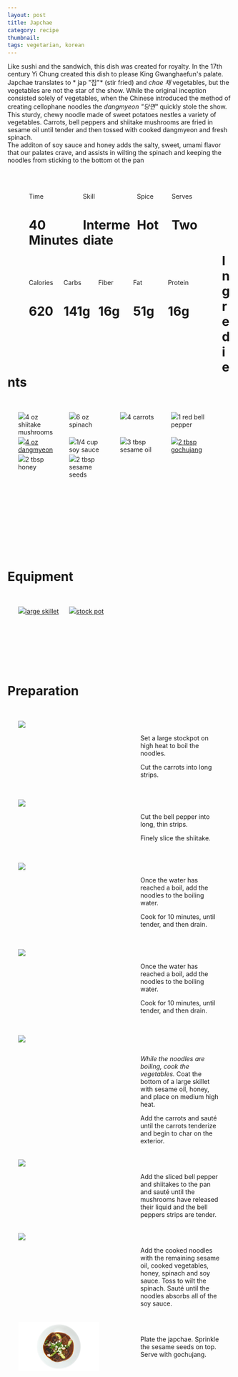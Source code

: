 ```yaml
---
layout: post
title: Japchae
category: recipe
thumbnail:  
tags: vegetarian, korean
---
```

Like sushi and the sandwich, this dish was created for royalty. In the 17th century Yi Chung created this dish to please King Gwanghaefun's palate. 
Japchae translates to * jap "잡"*  (stir fried) and *chae 채* vegetables, but the vegetables are not the star of the show.
While the original inception consisted solely of vegetables, when the Chinese introduced the method of creating cellophane noodles the *dangmyeon "당면"* quickly stole the show. 
This sturdy, chewy noodle made of sweet potatoes nestles a variety of vegetables.
Carrots, bell peppers and shiitake mushrooms are fried in sesame oil until tender and then tossed with cooked dangmyeon and fresh spinach.  
The additon of soy sauce and honey adds the salty, sweet, umami flavor that our palates crave, and assists in wilting the spinach and keeping the noodles from sticking to the bottom ot the pan

<ul>
<div id= "recipedetails">
<div id= "time"> Time </div>
<div id= "skill"> Skill </div>
<div id= "spice"> Spice </div>
<div id= "serves"> Serves </div>
</div>

<div id= "recipenumbers">
<div id= "time"><h1> 40 Minutes</h1> </div>
<div id= "skill"><h1> Intermediate</h1> </div>
<div id= "spice"><h1> Hot</h1> </div>
<div id= "serves"><h1> Two </h1> </div>
</div>

<div id= "nutritiondetails">
<div id="calories"> Calories </div>
<div id="carbs"> Carbs </div>
<div id="fiber"> Fiber </div>
<div id="fat"> Fat </div>
<div id="protein"> Protein </div>
</div>

<div id= "nutritionnumbers">
<div id="calories"><h1> 620</h1> </div>
<div id="carbs"><h1> 141g</h1> </div>
<div id="fiber"><h1> 16g</h1> </div>
<div id="fat"><h1> 51g</h1> </div>
<div id="protein"><h1> 16g</h1> </div>
</div>
</ul>

<div id= "ingredienthdr">
<h1>Ingredients</h1>
</div>


<ul>
<div id="ingredients">
<div id="ingredientone"><img src="/images/ingredients/shiitake.png"/>4 oz shiitake mushrooms </div>
<div id="ingredienttwo"><img src="/images/ingredients/spinach.png"/>6 oz spinach</div>
<div id="ingredientthree"><img src="/images/ingredients/carrots.png"/>4 carrots</div>
<div id="ingredientfour"><img src="/images/ingredients/redbellpepper.png"/>1 red bell pepper</div>
</div>

<div id="ingredients">
<div id="ingredientone"><a href="https://www.amazon.com/packs-Noodles-Korean-Vermicelli-Dangmyun/dp/B00SERLF6Y/ref=as_li_ss_tl?s=grocery&ie=UTF8&qid=1481335577&sr=1-1&keywords=dangmyeon&linkCode=ll1&tag=cilalime09-20&linkId=d75ede7d8e4a75035cfe850dd342c493"><img src="/images/ingredients/dangmyeon.png"/>4 oz dangmyeon</a></div>
<div id="ingredienttwo"><img src="/images/ingredients/soysauce.png"/>1/4 cup soy sauce</div>
<div id="ingredientthree"><img src="/images/ingredients/sesameoil.png"/>3 tbsp sesame oil</div>
<div id="ingredientfour"><a href="https://www.amazon.com/Sunchang-Pepper-Paste-Gold-Gochujang/dp/B013HB0CC4/ref=as_li_ss_tl?s=grocery&ie=UTF8&qid=1481335706&sr=1-4&keywords=gochujang&linkCode=ll1&tag=cilalime09-20&linkId=562126e22018dcf2e7c9d91458414f64"><img src="/images/ingredients/gochujang.png"/>2 tbsp gochujang</a></div>
</div>

<div id="ingredients">
<div id="ingredientone"><img src="/images/ingredients/honey.png"/>2 tbsp honey</div>
<div id="ingredienttwo"><img src="/images/ingredients/sesameseeds.png"/>2 tbsp sesame seeds</div>
<div id="ingredientthree"></div>
<div id="ingredientfour"></div>
</div>
</ul>

<div id="equipmenthdr">
<h1>Equipment</h1>
</div>

<ul>
<div id="equipment">
<div id="equipmentone"><a href="http://amzn.to/2hlFqLs"><img src="/images/equipment/skillet.png"/>large skillet</a></div>
<div id="equipmenttwo"><a href="https://www.amazon.com/All-Clad-E414S6-Stainless-Cookware-6-Quart/dp/B00DP2UYGK/ref=as_li_ss_tl?s=kitchen&ie=UTF8&qid=1481256044&sr=1-4&keywords=all+clad+stock+pot&linkCode=ll1&tag=cilalime09-20&linkId=da7e4997f7565f2c9acdc281bc1b73e0"><img src="/images/ingredients/stockpot.png"/>stock pot</a></div>
<div id="equipmentthree"></div>
<div id="equipmentfour"></div>
</div>
</ul>

<div id="preparation">
<h1>Preparation</h1>
</div>

<ul>
<div id="instruction">
<div id="image"><img src="/images/japchae/japchae1.png"/> </div>
<div id="step">Set a large stockpot on high heat to boil the noodles.<p>Cut the carrots into long strips.</p></div>
</div>

<div id="instruction">
<div id="image"><img src="/images/japchae/japchae2.png"/> </div>
<div id="step">Cut the bell pepper into long, thin strips.<p>Finely slice the shiitake.</p></div>
</div>

<div id="instruction">
<div id="image"><img src="/images/japchae/japchae3.png"/> </div>
<div id="step">Once the water has reached a boil, add the noodles to the boiling water.<p>Cook for 10 minutes, until tender, and then drain.</p></div>
</div>

<div id="instruction">
<div id="image"><img src="/images/japchae/japchae4.png"/> </div>
<div id="step">Once the water has reached a boil, add the noodles to the boiling water.<p>Cook for 10 minutes, until tender, and then drain.</p></div>
</div>

<div id="instruction">
<div id="image"><img src="/images/japchae/japchae5.png"/> </div>
<div id="step"><p><i>While the noodles are boiling, cook the vegetables.</i> Coat the bottom of a large skillet with sesame oil, honey, and place on medium high heat.</p>Add the carrots and sauté until the carrots tenderize and begin to char on the exterior.</div>
</div>

<div id="instruction">
<div id="image"><img src="/images/japchae/japchae6.png"/> </div>
<div id="step">Add the sliced bell pepper and shiitakes to the pan and sauté until the mushrooms have released their liquid and the bell peppers strips are tender.</div>
</div>

<div id="instruction">
<div id="image"><img src="/images/japchae/japchae7.png"/> </div>
<div id="step">Add the cooked noodles with the remaining sesame oil, cooked vegetables, honey, spinach and soy sauce. Toss to wilt the spinach. Sauté until the noodles absorbs all of the soy sauce.</div>
</div>

<div id="instruction">
<div id="image"><img src="/images/albondigas/albondigas8.png"/> </div>
<div id="step"> Plate the japchae. Sprinkle the sesame seeds on top. Serve with gochujang.</div>
</ul>

<style>
#recipedetails { width: 90%; display:inline-block; float: left; margin-left: 5%; margin-top: 50px;}
#time { width: 26%; float: left;}
#skill { width: 26%; float: left; margin-left: 2%;}
#spice { width: 16%; float: left; margin-left: 2%;}
#serves { width 16%; float: left; margin-left: 2%;}
.clear {clear:both;}

#recipenumbers {width: 90%; display:inline-block; float: left; margin-left: 5%;}
#time { width: 26%; float: left;}
#skill { width: 26%; float: left; margin-left: 2%;}
#spice { width: 16%; float: left; margin-left: 2%;}
#serves { width 16%; float: left; margin-left: 2%;}
.clear {clear:both;}

#nutritiondetails { width: 90%; display:inline-block; float: left; margin-left: 5%; margin-top: 50px;}
#calories { width: 18%; float: left;}
#carbs { width: 18%; float: left; margin-left: 0%;}
#fiber { width: 18%; float: left; margin-left: 0%;}
#fat { width: 18%; float: left; margin-left: 0%;}
#protein { width: 18%; float: left; margin-left: 0%;}
.clear {clear:both;}

#nutritionnumbers { width: 90%; display:inline-block; float: left; margin-left: 5%; margin-bottom: 100px;}
#calories { width: 18%; float: left;}
#carbs { width: 18%; float: left; margin-left: 0%;}
#fiber { width: 18%; float: left; margin-left: 0%;}
#fat { width: 18%; float: left; margin-left: 0%;}
#protein { width: 18%; float: left; margin-left: 0%;}
.clear {clear:both;}

#ingredienthdr { margin-top:200px; margin-bottom:50px;}

#ingredients { width: 95%; display:inline-block;}
#ingredientone { width: 20%; float:left;}
#ingredienttwo { width: 20%; float:left; margin-left: 5%;}
#ingredientthree { width:20%; float:left; margin-left: 5%;}
#ingredientfour { width:20%; float:left; margin-left: 5%;}
.clear {clear:both;}

#equipmenthdr { margin-top:200px; margin-bottom:50px;}

#equipment { width: 95%; display:inline-block;}
#equipmentone { width: 20%; float:left;}
#equipmenttwo { width: 20%; float:left; margin-left: 5%;}
#equipmentthree { width:20%; float:left; margin-left: 5%;}
#equipmentfour { width:20%; float:left; margin-left: 5%;}
.clear {clear:both;}

#preparation { margin-top: 150px; margin-bottom: 50px;}

#instruction { width:95%; display:inline-block;}
#image { width: 40%; float:left;}
#step { width: 40%; float:right; margin-top: 30px; margin-bottom: 30px;}
.clear {clear:both;}`

</style>
